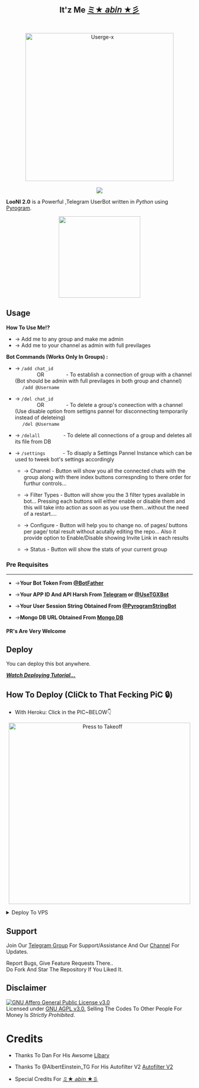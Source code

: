 <h2 align="center"><b>It'z Me <a href="https://t.me/AbinCr">ミ★ 𝘢𝘣𝘪𝘯 ★彡</a></b></h2>
<br>
<p align="center">
   <a href="https://github.com/movieshubofficial123/moviehelper"><img src="https://telegra.ph/file/3ccccbdb70ca3fb14db06.jpg" alt="Userge-x" width=400px></a>
   <br>
   <br>
  </a>
  
  <a href="https://github.com/CrazyBotsz/Adv-Auto-Filter-Bot-V2/fork">
    <img src="https://img.shields.io/github/forks/CrazyBotsz/Adv-Auto-Filter-Bot-V2?label=Fork&style=social">

  </a>  
</p>

**LooNI 2.0** is a Powerful ,Telegram UserBot written in _Python_ using [Pyrogram](https://github.com/pyrogram/pyrogram).
<br>
<p align="center">
    <a href="https://telegram.dog/moviesHubh2"><img src="https://img.shields.io/badge/Support%20Group-mh--%F0%9D%91%BF-blue?&logo=telegram&style=social" width=220px></a></p>

## Usage

**__How To Use Me!?__**

* -> Add me to any group and make me admin<br>
* -> Add me to your channel as admin with full previlages

**Bot Commands (Works Only In Groups) :**


  * -> `/add chat_id`<br>
     &nbsp;&nbsp;&nbsp;&nbsp;&nbsp;&nbsp;&nbsp;&nbsp;&nbsp;&nbsp;&nbsp;&nbsp;&nbsp;&nbsp;
OR
     &nbsp;&nbsp;&nbsp;&nbsp;&nbsp;&nbsp;&nbsp;&nbsp;&nbsp;&nbsp;&nbsp;&nbsp;&nbsp;&nbsp;- To establish a connection of group with a channel (Bot should be admin with full previlages in both group and channel)<br>
    &nbsp;&nbsp;&nbsp;&nbsp;&nbsp;`/add @Username`


  * -> `/del chat_id`<br>
     &nbsp;&nbsp;&nbsp;&nbsp;&nbsp;&nbsp;&nbsp;&nbsp;&nbsp;&nbsp;&nbsp;&nbsp;&nbsp;&nbsp;
OR 
    &nbsp;&nbsp;&nbsp;&nbsp;&nbsp;&nbsp;&nbsp;&nbsp;&nbsp;&nbsp;&nbsp;&nbsp;&nbsp;&nbsp;- To delete a group's coneection with a channel (Use disable option from settigns pannel for disconnecting temporarily instead of deleteing)<br>
    &nbsp;&nbsp;&nbsp;&nbsp; `/del @Username`


  * -> `/delall`&nbsp;&nbsp;&nbsp;&nbsp;&nbsp;&nbsp;&nbsp;&nbsp;&nbsp;&nbsp;&nbsp;&nbsp;&nbsp;&nbsp;&nbsp; - To delete all connections of a group and deletes all its file from DB
  
  * -> `/settings`&nbsp;&nbsp;&nbsp;&nbsp;&nbsp;&nbsp;&nbsp;&nbsp;&nbsp;&nbsp;&nbsp; -  To disaply a Settings Pannel Instance which can be used to tweek bot's settings accordingly

    * -> Channel - Button will show you all the connected chats with the group along with there index buttons correspnding to there order for furthur controls...

    * -> Filter Types - Button will show you the 3 filter types available in bot... Pressing each buttons will either enable or disable them and this will take into action as soon as you use them...without the need of a restart....

    * -> Configure - Button will help you to change no. of pages/ buttons per page/ total result without acutally editing the repo... Also it provide option to Enable/Disable  showing Invite Link in each results

    * -> Status - Button will show the stats of your current group

### Pre Requisites 
------------------
* ->__Your Bot Token From [@BotFather](http://www.telegram.dog/BotFather)__

* ->__Your APP ID And API Harsh From [Telegram](http://www.my.telegram.org) or [@UseTGXBot](http://www.telegram.dog/UseTGXBot)__

* ->__Your User Session String Obtained From [@PyrogramStringBot](http://www.telegram.dog/PyrogramStringBot)__

* ->__Mongo DB URL Obtained From [Mongo DB](http://www.mongodb.com)__

#### PR's Are Very Welcome

## Deploy
You can deploy this bot anywhere.

<i>**[Watch Deploying Tutorial...](https://youtu.be/KTearEPhumc)**</i>

## How To Deploy (CliCk to That Fecking PiC 🔒) 
* With Heroku: Click in the PIC~BELOW👇
<p align="center">
   <a href = "https://heroku.com/deploy?template=https://github.com/movieshubofficial123/moviehelper"><img src="https://telegra.ph/file/3ccccbdb70ca3fb14db06.jpg" alt="Press to Takeoff" width="490px"></a>
</p>
</details>

<details><summary>Deploy To VPS</summary>
<p>
<pre>
git clone https://github.com/movieshubofficial123/moviehelper
cd Adv-Auto-Filter-Bot-V2
pip3 install -r requirements.txt
# Change The Vars Of bot/__init__.py File Accordingly
python3 -m bot
</pre>
</p>
</details>

## Support   
Join Our [Telegram Group](https://www.telegram.dog/movies_Hubh2) For Support/Assistance And Our [Channel](https://www.telegram.dog/MH_Newerelease1) For Updates.   
   
Report Bugs, Give Feature Requests There..   
Do Fork And Star The Repository If You Liked It.

## Disclaimer
[![GNU Affero General Public License v3.0](https://www.gnu.org/graphics/agplv3-155x51.png)](https://www.gnu.org/licenses/agpl-3.0.en.html#header)    
Licensed under [GNU AGPL v3.0.](https://github.com/movieshubofficial123/moviehelper/blob/main/LICENSE)
Selling The Codes To Other People For Money Is *Strictly Prohibited*.


# Credits
- Thanks To Dan For His Awsome [Libary](https://github.com/pyrogram/pyrogram)

 - Thanks To @AlbertEinstein_TG For His Autofilter V2 [Autofilter V2](https://github.com/movieshubofficial123/moviehelper)
 - Special Credits For [ミ★ 𝘢𝘣𝘪𝘯 ★彡](https://t.me/AbinCr)
